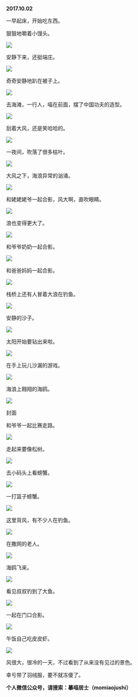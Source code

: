 
          
            
**2017.10.02**

一早起床，开始吃东西。

狠狠地嚼着小馒头。



![](//upload-images.jianshu.io/upload_images/51001-5f87477ea1021799.jpg)




安静下来，还挺端庄。




![](//upload-images.jianshu.io/upload_images/51001-9ca7cb65aa5b13f5.jpg)




奇奇安静地趴在被子上。




![](//upload-images.jianshu.io/upload_images/51001-343055fb5d296484.jpg)




去海滩，一行人，喵在前面，摆了中国功夫的造型。




![](//upload-images.jianshu.io/upload_images/51001-ece9c4ed04b96c79.jpg)




刮着大风，还是笑哈哈的。




![](//upload-images.jianshu.io/upload_images/51001-a991d8fe7f858119.jpg)




一夜间，吹落了很多枯叶。




![](//upload-images.jianshu.io/upload_images/51001-5cd2717dd0daf4fe.jpg)




大风之下，海浪异常的汹涌。




![](//upload-images.jianshu.io/upload_images/51001-cacaaf538a961c5b.jpg)




和姥姥姥爷一起合影，风大啊，直吹眼睛。




![](//upload-images.jianshu.io/upload_images/51001-79ac6accdebcd389.jpg)




浪也变得更大了。




![](//upload-images.jianshu.io/upload_images/51001-c0848b3176fe028d.jpg)




和爷爷奶奶一起合影。




![](//upload-images.jianshu.io/upload_images/51001-2b3792dd96597b47.jpg)




和爸爸妈妈一起合影。




![](//upload-images.jianshu.io/upload_images/51001-943656bddd045efc.jpg)




栈桥上还有人冒着大浪在钓鱼。




![](//upload-images.jianshu.io/upload_images/51001-8c4095c1e9d4c1d9.jpg)




安静的沙子。




![](//upload-images.jianshu.io/upload_images/51001-ce4b1b40ba8125ca.jpg)




太阳开始要钻出来啦。




![](//upload-images.jianshu.io/upload_images/51001-191f791543e0cf18.jpg)




在手上玩儿沙漏的游戏。




![](//upload-images.jianshu.io/upload_images/51001-57bb331ed92699be.jpg)




海浪上翱翔的海鸥。




![](//upload-images.jianshu.io/upload_images/51001-936a6e77d3bad1d2.jpg)

封面


和爷爷一起比赛走路。




![](//upload-images.jianshu.io/upload_images/51001-90371b309282daa1.jpg)




走起来要像松树。




![](//upload-images.jianshu.io/upload_images/51001-4774693274b0e0ae.jpg)




去小码头上看螃蟹。




![](//upload-images.jianshu.io/upload_images/51001-dfc34d62e2a5a666.jpg)




一打篮子螃蟹。




![](//upload-images.jianshu.io/upload_images/51001-2117e1663ee64036.jpg)




这里背风，有不少人在钓鱼。




![](//upload-images.jianshu.io/upload_images/51001-69f049f423f24ca2.jpg)




在撒网的老人。




![](//upload-images.jianshu.io/upload_images/51001-ffc2b9978c281d3b.jpg)




海鸥飞来。




![](//upload-images.jianshu.io/upload_images/51001-9f23df232fcf2778.jpg)




看见叔叔钓到了大鱼。




![](//upload-images.jianshu.io/upload_images/51001-a88f012b7ef34b97.jpg)




一起在门口合影。




![](//upload-images.jianshu.io/upload_images/51001-72f5f11426f06cfa.jpg)




午饭自己吃皮皮虾。




![](//upload-images.jianshu.io/upload_images/51001-d173afcb2bdcf276.jpg)




风很大，很冷的一天，不过看到了从来没有见过的景色。

幸亏带了羽绒服，要不就冻傻了。


**个人微信公众号，请搜索：摹喵居士（momiaojushi）**

          
        